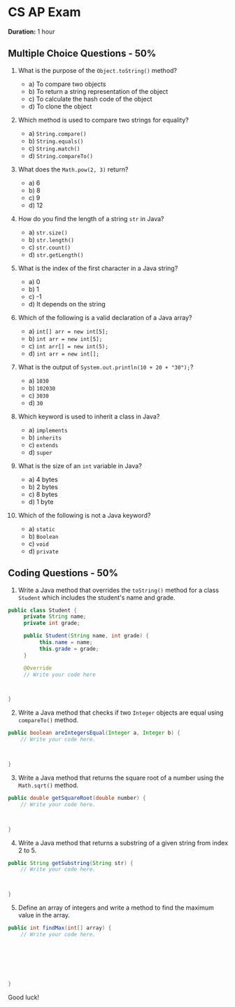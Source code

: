 # CS AP Exam

**Duration:** 1 hour

## Multiple Choice Questions - 50%

1. What is the purpose of the `Object.toString()` method?
    - a) To compare two objects
    - b) To return a string representation of the object
    - c) To calculate the hash code of the object
    - d) To clone the object

2. Which method is used to compare two strings for equality?
    - a) `String.compare()`
    - b) `String.equals()`
    - c) `String.match()`
    - d) `String.compareTo()`

3. What does the `Math.pow(2, 3)` return?
    - a) 6
    - b) 8
    - c) 9
    - d) 12

4. How do you find the length of a string `str` in Java?
    - a) `str.size()`
    - b) `str.length()`
    - c) `str.count()`
    - d) `str.getLength()`

5. What is the index of the first character in a Java string?
    - a) 0
    - b) 1
    - c) -1
    - d) It depends on the string

6. Which of the following is a valid declaration of a Java array?
    - a) `int[] arr = new int[5];`
    - b) `int arr = new int[5];`
    - c) `int arr[] = new int(5);`
    - d) `int arr = new int[];`

7. What is the output of `System.out.println(10 + 20 + "30");`?
    - a) `1030`
    - b) `102030`
    - c) `3030`
    - d) `30`

8. Which keyword is used to inherit a class in Java?
    - a) `implements`
    - b) `inherits`
    - c) `extends`
    - d) `super`

9. What is the size of an `int` variable in Java?
    - a) 4 bytes
    - b) 2 bytes
    - c) 8 bytes
    - d) 1 byte

10. Which of the following is not a Java keyword?
    - a) `static`
    - b) `Boolean`
    - c) `void`
    - d) `private`

## Coding Questions - 50%

1. Write a Java method that overrides the `toString()` method for a class `Student` which includes the student's name and grade.

```java
public class Student {
     private String name;
     private int grade;

     public Student(String name, int grade) {
          this.name = name;
          this.grade = grade;
     }

     @Override
     // Write your code here



}
```

2. Write a Java method that checks if two `Integer` objects are equal using `compareTo()` method.

```java
public boolean areIntegersEqual(Integer a, Integer b) {
    // Write your code here.



}
```

3. Write a Java method that returns the square root of a number using the `Math.sqrt()` method.

```java
public double getSquareRoot(double number) {
    // Write your code here.



}
```

4. Write a Java method that returns a substring of a given string from index 2 to 5.

```java
public String getSubstring(String str) {
    // Write your code here.



}
```

5. Define an array of integers and write a method to find the maximum value in the array.

```java
public int findMax(int[] array) {
    // Write your code here.







}
```

Good luck!
